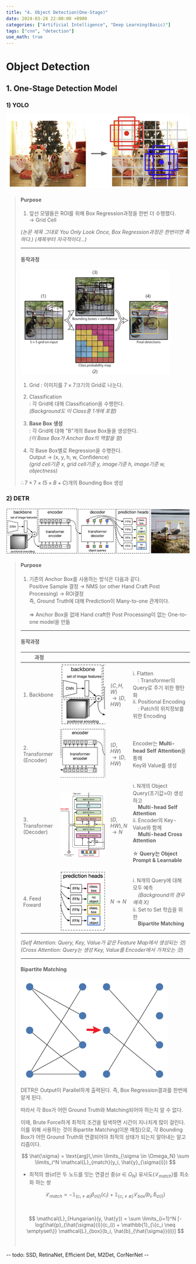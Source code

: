 ```yaml
---
title: "4. Object Detection(One-Stage)"
date: 2024-03-28 22:00:00 +0900
categories: ["Artificial Intelligence", "Deep Learning(Basic)"]
tags: ["cnn", "detection"]
use_math: true
---
```


# Object Detection

## 1. One-Stage Detection Model

### 1) YOLO

![alt text](/assets/img/post/deeplearning_basic/yolo.png)

> #### Purpose
>
> 1. 앞선 모델들은 ROI를 위해 Box Regression과정을 한번 더 수행했다.<br>
>   $\rightarrow$ Grid Cell
>
> _(논문 제목 그대로 You Only Look Once, Box Regression과정은 한번이면 족하다.)_
> _(제목부터 자극적이다...)_
>
> ---
> #### 동작과정
>
> ![alt text](/assets/img/post/deeplearning_basic/yolo_procedure.png)
>
> 1. Grid
>   : 이미지를 $7 \times 7$크기의 Grid로 나눈다.<br>
>
> 2. Classification<br>
>   : 각 Grid에 대해 Classification을 수행한다.<br>
>    _(Background도 이 Class중 1개에 포함)_
>
> 3. **Base Box 생성**<br>
>   : 각 Grid에 대해 "B"개의 Base Box들을 생성한다.<br>
>   _(이 Base Box가 Anchor Box의 역할을 함)_
>
> 4. 각 Base Box별로 Regression을 수행한다.<br>
>   Output $\rightarrow$ (x, y, h, w, Confidence)<br>
>   _(grid cell기준 x, grid cell기준 y, image기준 h, image기준 w, objectness)_
>
> $\therefore 7 \times 7\times (5 \times B + C)$개의 Bounding Box 생성 
> 

### 2) DETR

![alt text](/assets/img/post/deeplearning_basic/detr.png)

> #### Purpose
> 
> 1. 기존의 Anchor Box를 사용하는 방식은 다음과 같다.<br>
>   Positive Sample 결정 $\rightarrow$ NMS (or other Hand Craft Post Processing) $\rightarrow$ ROI결정<br>즉, Ground Truth에 대해 Prediction이 Many-to-one 관계이다.<br><br>
>   $\Rightarrow$ Anchor Box을 없애 Hand craft한 Post Processing이 없는 One-to-one model을 만듦
>   
> ---
> #### 동작과정
>
> | 과정 | | | |
> | --- | --- | --- | --- |
> | 1. Backbone | ![alt text](/assets/img/post/deeplearning_basic/detr_procedure(1).png) | $(C, H, W)$<br> $\rightarrow (D, HW)$ | ⅰ. Flatten<br>　: Transformer의 Query로 주기 위한 평탄화<br>ⅱ. Positional Encoding<br>　: Patch의 위치정보를 위한 Encoding |
> | 2. Transformer<br>(Encoder) | ![alt text](/assets/img/post/deeplearning_basic/detr_procedure(2).png) | $(D, HW)$<br> $\rightarrow (D, HW)$ | Encoder는 **Multi-head Self Attention**을 통해<br> Key와 Value를 생성 |
> | 3. Transformer<br>(Decoder) | ![alt text](/assets/img/post/deeplearning_basic/detr_procedure(3).png) | $(D, HW), N$<br> $\rightarrow N$ | ⅰ. N개의 Object Query(초기값=0) 생성하고<br>　**Multi-head Self Attention**<br>ⅱ. Encoder의 Key-Value와 함께<br>　**Multi-head Cross Attention**<br><br> ☆ **Query는 Object Prompt & Learnable**<br>　 |
> | 4. Feed Foward | ![alt text](/assets/img/post/deeplearning_basic/detr_procedure(4).png) | $N \rightarrow N$ | ⅰ. N개의 Query에 대해 모두 예측<br>　_(Background의 경우 예측 X)_<br> ⅱ. Set to Set 학습을 위한<br>　**Bipartite Matching**|
> 
> _(Self Attention: Query, Key, Value가 같은 Feature Map에서 생성되는 것)_<br>
> _(Cross Attention: Query는 생성 Key, Value를 Encoder에서 가져오는 것)_
>
> ---
> #### Bipartite Matching
>
> ![alt text](/assets/img/post/deeplearning_basic/bipartite_matching.png)
>
> DETR은 Output이 Parallel하게 출력된다. 즉, Box Regression결과를 한번에 알게 된다.
>
> 따라서 각 Box가 어떤 Ground Truth와 Matching되어야 하는지 알 수 없다.
>
> 이때, Brute Force하게 최적의 조건을 탐색하면 시간이 지나치게 많이 걸린다.<br>
> 이를 위해 사용하는 것이 Bipartite Matching(이분 매칭)으로, 각 Bounding Box가 어떤 Ground Truth와 연결되어야 최적의 상태가 되는지 알아내는 알고리즘이다.
>
> $$
> \hat{\sigma} = \text{arg}\,\min \limits_{\sigma \in \Omega_N} \sum \limits_i^N \mathcal{L}_{match}(y_i, \hat{y}_{\sigma(i)}) 
> $$
> 
> - 최적의 쌍($\hat{\sigma}$)은 두 노드를 잇는 연결선 중($\sigma \in \Omega_N$) 유사도($\mathcal{L}_{match}$)를 최소화 하는 쌍
> 
> $$
> \mathcal{L}_{match} = -\mathbb{1}_{\{c_i \neq \emptyset\}} \hat{p}_{\sigma(i)}(c_i) + \mathbb{1}_{\{c_i \neq \emptyset\}} \mathcal{L}_{box}(b_i, \hat{b}_{\sigma(i)})
> $$
> 
> 　
> $$
> \mathcal{L}_{Hungarian}(y, \hat{y}) = \sum \limits_{i=1}^N [-log(\hat{p}_{\hat{\sigma}(i)}(c_i)) + \mathbb{1}_{\{c_i \neq \emptyset\}} \mathcal{L}_{box}(b_i, \hat{b}_{\hat{\sigma}}(i))] 
> $$
>
> 　

-- todo: SSD, RetinaNet, Efficient Det, M2Det, CorNerNet --